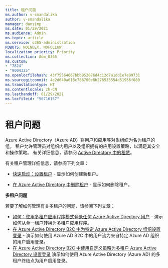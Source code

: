```yaml
---
title: 租户问题
ms.author: v-smandalika
author: v-smandalika
manager: dansimp
ms.date: 01/29/2021
ms.audience: Admin
ms.topic: article
ms.service: o365-administration
ROBOTS: NOINDEX, NOFOLLOW
localization_priority: Priority
ms.collection: Adm_O365
ms.custom:
- "7824"
- "9004325"
ms.openlocfilehash: 43f75564667bbb952076d4c12d7a1dd1e7e99731
ms.sourcegitcommit: 4e2d640a618c786700e8b276533554d51956f080
ms.translationtype: HT
ms.contentlocale: zh-CN
ms.lasthandoff: 01/29/2021
ms.locfileid: "50716157"
---
```

# <a name="issues-with-tenants"></a>租户问题

Azure Active Directory（Azure AD）将用户和应用等对象组织为名为租户的组。 租户允许管理员对组织内用户以及组织拥有的应用设置策略，以满足其安全和操作策略。 有关详细信息，请参阅 [Active Directory 中的租赁](https://docs.microsoft.com/azure/active-directory/develop/single-and-multi-tenant-apps)。

有关租户管理详细信息，请参阅下列文章：

- [快速启动：设置租户](https://docs.microsoft.com/azure/active-directory/develop/quickstart-create-new-tenant) - 显示如何创建新租户。

- [在 Azure Active Directory 中删除租户](https://docs.microsoft.com/azure/active-directory/enterprise-users/directory-delete-howto) - 显示如何删除租户。

**多租户问题**

若要了解如何管理有关多租户的问题，请参阅下列文章：

- [如何：使用多租户应用程序模式登录任何 Azure Active Directory 用户](https://docs.microsoft.com/azure/active-directory/develop/howto-convert-app-to-be-multi-tenant) - 演示如何从单一租户转换为多租户应用程序。
- [在 Azure Active Directory B2C 中为特定 Azure Active Directory 组织设置登录](https://docs.microsoft.com/azure/active-directory-b2c/identity-provider-azure-ad-single-tenant?pivots=b2c-user-flow) - 演示如何使用 Azure AD B2C 中的用户流为来自特定 Azure AD 组织的用户启用登录。
- [在 Azure Active Directory B2C  中使用自定义策略为多租户 Azure Active Directory 设置登录](https://docs.microsoft.com/azure/active-directory-b2c/identity-provider-azure-ad-multi-tenant?pivots=b2c-custom-policy) 演示如何使用 Azure Active Directory (Azure AD) 的多租户终结点为用户启用登录。






